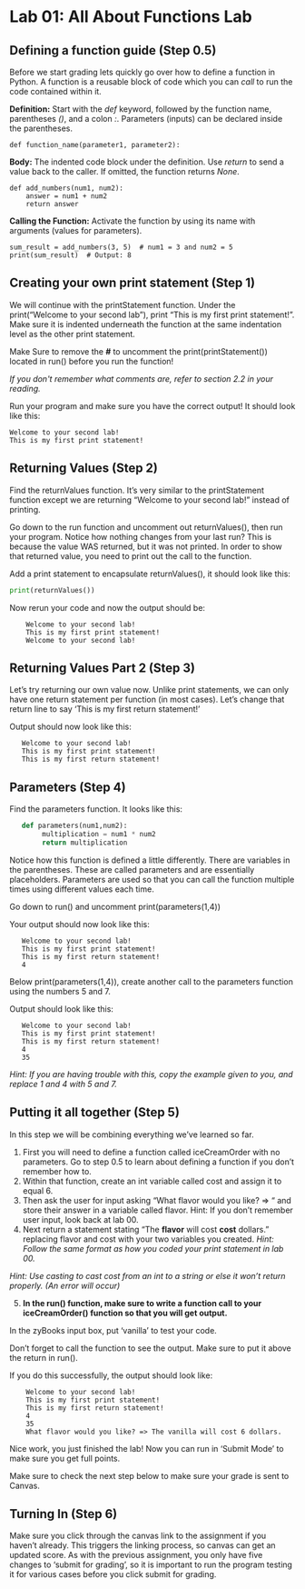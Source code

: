 # Lab 01: All About Functions Lab
## Defining a function guide (Step 0.5)
Before we start grading lets quickly go over how to define a function in Python. A function is a reusable block of code which you can *call* to run the code contained within it.

**Definition:** Start with the *def* keyword, followed by the function name, parentheses *()*, and a colon *:*. Parameters (inputs) can be declared inside the parentheses.
```
def function_name(parameter1, parameter2):  
```
**Body:** The indented code block under the definition. Use *return* to send a value back to the caller. If omitted, the function returns *None*.
```
def add_numbers(num1, num2):
    answer = num1 + num2
    return answer
```
**Calling the Function:** Activate the function by using its name with arguments (values for parameters).
```
sum_result = add_numbers(3, 5)  # num1 = 3 and num2 = 5
print(sum_result)  # Output: 8  
```

## Creating your own print statement (Step 1)

We will continue with the printStatement function. Under the print(“Welcome to your second lab”), print “This is my first print statement!”. 
Make sure it is indented underneath the function at the same indentation level as the other print statement. 

Make Sure to remove the __#__ to uncomment the print(printStatement()) located in run() before you run the function!

_If you don't remember what comments are, refer to section 2.2 in your reading._

Run your program and make sure you have the correct output! It should look like this:
```
Welcome to your second lab!
This is my first print statement!
```

## Returning Values (Step 2)

Find the returnValues function. It’s very similar to the printStatement function except we are returning “Welcome to your second lab!” instead of printing.

Go down to the run function and uncomment out returnValues(), then run your program. Notice how nothing changes from your last run? This is because the value WAS returned, but it was not printed. In order to show that returned value, you need to print out the call to the function. 

Add a print statement to encapsulate returnValues(), it should look like this:
```python
print(returnValues())
```

Now rerun your code and now the output should be:
```
    Welcome to your second lab!
    This is my first print statement!
    Welcome to your second lab!
 ```

## Returning Values Part 2 (Step 3)
Let’s try returning our own value now. Unlike print statements, we can only have one return statement per function (in most cases). Let’s change that return line to say ‘This is my first return statement!’

Output should now look like this:
```
   Welcome to your second lab!   
   This is my first print statement! 
   This is my first return statement!
```

## Parameters (Step 4)
Find the parameters function. It looks like this:
```python
   def parameters(num1,num2):
        multiplication = num1 * num2
        return multiplication
```

Notice how this function is defined a little differently. There are variables in the parentheses. These are called parameters and are essentially placeholders. Parameters are used so that you can call the function multiple times using different values each time.

Go down to run() and uncomment print(parameters(1,4))

Your output should now look like this:
```
   Welcome to your second lab!   
   This is my first print statement! 
   This is my first return statement!
   4
```

Below print(parameters(1,4)), create another call to the parameters function using the numbers 5 and 7.

Output should look like this:
```
   Welcome to your second lab!   
   This is my first print statement! 
   This is my first return statement!
   4
   35
```

*Hint: If you are having trouble with this, copy the example given to you, and replace 1 and 4 with 5 and 7.*

## Putting it all together (Step 5)
In this step we will be combining everything we’ve learned so far.

1. First you will need to define a function called iceCreamOrder with no parameters. Go to step 0.5 to learn about defining a function if you don’t remember how to.
2. Within that function, create an int variable called cost and assign it to equal 6.
3. Then ask the user for input asking “What flavor would you like? => “ and store their answer in a variable called flavor. Hint: If you don’t remember user input, look back at lab 00.
4. Next return a statement stating “The **flavor** will cost **cost** dollars.” replacing flavor and cost with your two variables you created.
*Hint: Follow the same format as how you coded your print statement in lab 00.*

*Hint: Use casting to cast cost from an int to a string or else it won’t return properly. (An error will occur)*

5. __In the run() function, make sure to write a function call to your iceCreamOrder() function so that you will get output.__

In the zyBooks input box, put ‘vanilla’ to test your code.

Don’t forget to call the function to see the output. Make sure to put it above the return in run().

If you do this successfully, the output should look like:
```
    Welcome to your second lab!
    This is my first print statement!
    This is my first return statement!
    4
    35
    What flavor would you like? => The vanilla will cost 6 dollars.
```
Nice work, you just finished the lab! Now you can run in ‘Submit Mode’ to make sure you get full points.

Make sure to check the next step below to make sure your grade is sent to Canvas.

## Turning In (Step 6)
Make sure you click through the canvas link to the assignment if you haven’t already. This triggers the linking process, so canvas can get an updated score. As with the previous assignment, you only have five changes to ‘submit for grading’, so it is important to run the program testing it for various cases before you click submit for grading.
